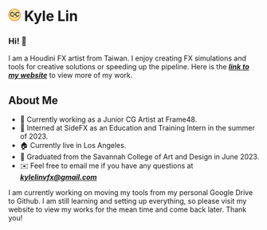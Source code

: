 # <img src="kylelinvfx_logo.png" alt="kylelinvfx" width="25"/>  Kyle Lin

### Hi! 👋 
I am a Houdini FX artist from Taiwan. I enjoy creating FX simulations and tools for creative solutions or 
speeding up the pipeline. Here is the [***link to my website***](https://kylelinvfx.com) to view more of my work.

## About Me
- 💼 Currently working as a Junior CG Artist at Frame48.
- 💼 Interned at SideFX as an Education and Training Intern in the summer of 2023.
- 🏠 Currently live in Los Angeles.
- 📕 Graduated from the Savannah College of Art and Design in June 2023.
- ✉️ Feel free to email me if you have any questions at ***kylelinvfx@gmail.com***


I am currently working on moving my tools from my personal Google Drive to Github.
I am still learning and setting up everything, so please visit my website to view my works for the mean time and come back later. 
Thank you!

<!---
kylelinvfx/kylelinvfx is a ✨ special ✨ repository because its `README.md` (this file) appears on your GitHub profile.
You can click the Preview link to take a look at your changes.
--->
